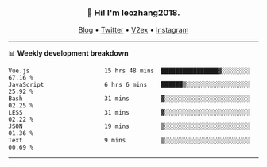 <h3 align="center">👋 Hi! I'm leozhang2018.</h3>
<p align="center">
  <a href="https://leozhang2018.me">Blog</a> •
  <a href="https://twitter.com/leozhang2018">Twitter</a> •
  <a href="https://www.v2ex.com/member/leozhang">V2ex</a> •
  <a href="https://www.instagram.com/leozhanghere">Instagram</a>
</p>

-------

📊 **Weekly development breakdown**
<!--START_SECTION:waka-->

```text
Vue.js                     15 hrs 48 mins  ████████████████▓░░░░░░░░   67.16 %
JavaScript                 6 hrs 6 mins    ██████▒░░░░░░░░░░░░░░░░░░   25.92 %
Bash                       31 mins         ▓░░░░░░░░░░░░░░░░░░░░░░░░   02.25 %
LESS                       31 mins         ▓░░░░░░░░░░░░░░░░░░░░░░░░   02.22 %
JSON                       19 mins         ▒░░░░░░░░░░░░░░░░░░░░░░░░   01.36 %
Text                       9 mins          ▒░░░░░░░░░░░░░░░░░░░░░░░░   00.69 %
```

<!--END_SECTION:waka-->
-------
